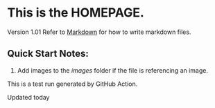 # This is the **HOMEPAGE**.

Version 1.01
Refer to [Markdown](http://daringfireball.net/projects/markdown/) for how to write markdown files.
## Quick Start Notes:
1. Add images to the *images* folder if the file is referencing an image.

This is a test run generated by GitHub Action.

Updated today
